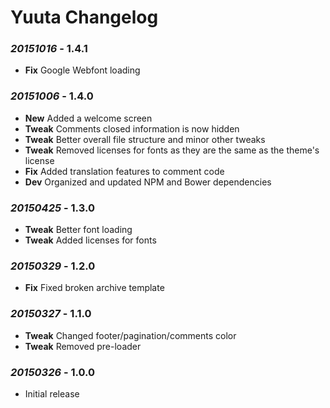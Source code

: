 # Yuuta Changelog

### *20151016* - 1.4.1
* **Fix** Google Webfont loading

### *20151006* - 1.4.0
* **New** Added a welcome screen
* **Tweak** Comments closed information is now hidden
* **Tweak** Better overall file structure and minor other tweaks
* **Tweak** Removed licenses for fonts as they are the same as the theme's license
* **Fix** Added translation features to comment code
* **Dev** Organized and updated NPM and Bower dependencies

### *20150425* - 1.3.0
* **Tweak** Better font loading
* **Tweak** Added licenses for fonts

### *20150329* - 1.2.0
* **Fix** Fixed broken archive template

### *20150327* - 1.1.0
* **Tweak** Changed footer/pagination/comments color
* **Tweak** Removed pre-loader

### *20150326* - 1.0.0
* Initial release
